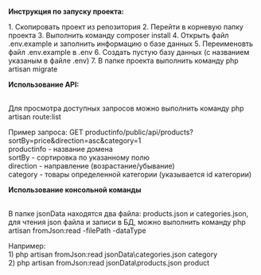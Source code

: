 <p><b>Инструкция по запуску проекта:</b></p>
  1. Скопировать проект из репозитория
  2. Перейти в корневую папку проекта
  3. Выполнить команду composer install
  4. Открыть файл .env.example и заполнить информацию о базе данных
  5. Переименовть файл .env.example в .env
  6. Создать пустую базу данных (с названием указаным в файле .env)
  7. В папке проекта выполнить команду php artisan migrate
  
<p><b>Использование API:</b></p>
  <br>Для просмотра доступных запросов можно выполнить команду php artisan route:list
  
  Пример запроса:
    GET productinfo/public/api/products?sortBy=price&direction=asc&category=1
    <br>productinfo - название домена
    <br>sortBy - сортировка по указанному полю
    <br>direction - направление (возрастание/убывание)
    <br>category - товары определенной категории (указывается id категории)
    
<p><b>Использование консольной команды</b></p>
  <br>В папке jsonData находятся два файла: products.json и categories.json, для чтения json файла и записи в БД, можно выполнить команду php artisan fromJson:read -filePath -dataType
  
  Например:
    <br>1) php artisan fromJson:read jsonData\categories.json category
    <br>2) php artisan fromJson:read jsonData\products.json product
